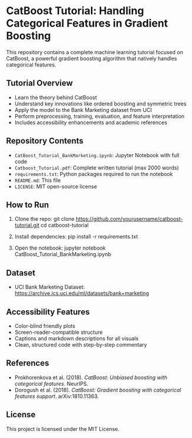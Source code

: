 # CatBoost Tutorial: Handling Categorical Features in Gradient Boosting

This repository contains a complete machine learning tutorial focused on CatBoost, a powerful gradient boosting algorithm that natively handles categorical features.

## Tutorial Overview

- Learn the theory behind CatBoost
- Understand key innovations like ordered boosting and symmetric trees
- Apply the model to the Bank Marketing dataset from UCI
- Perform preprocessing, training, evaluation, and feature interpretation
- Includes accessibility enhancements and academic references

## Repository Contents

- `CatBoost_Tutorial_BankMarketing.ipynb`: Jupyter Notebook with full code
- `Catboost_Tutorial.pdf`: Complete written tutorial (max 2000 words)
- `requirements.txt`: Python packages required to run the notebook
- `README.md`: This file
- `LICENSE`: MIT open-source license

## How to Run

1. Clone the repo:
    git clone https://github.com/yourusername/catboost-tutorial.git
    cd catboost-tutorial

2. Install dependencies:
    pip install -r requirements.txt

3. Open the notebook:
    jupyter notebook CatBoost_Tutorial_BankMarketing.ipynb

## Dataset

- UCI Bank Marketing Dataset: https://archive.ics.uci.edu/ml/datasets/bank+marketing

## Accessibility Features

- Color-blind friendly plots
- Screen-reader-compatible structure
- Captions and markdown descriptions for all visuals
- Clean, structured code with step-by-step commentary

## References

- Prokhorenkova et al. (2018). *CatBoost: Unbiased boosting with categorical features*. NeurIPS.
- Dorogush et al. (2018). *CatBoost: Gradient boosting with categorical features support*. arXiv:1810.11363.

## License

This project is licensed under the MIT License.
